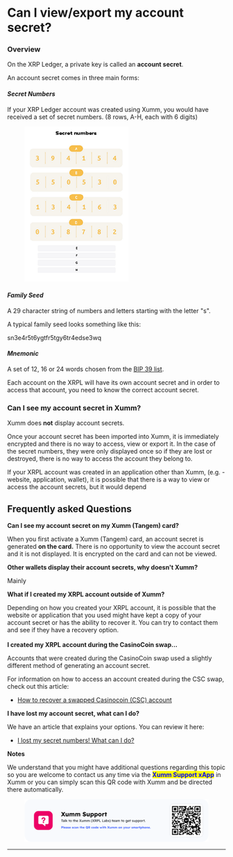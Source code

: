 # Can I view/export my account secret?

### Overview

On the XRP Ledger, a private key is called an **account secret**.

An account secret comes in three main forms:

#### _Secret Numbers_

If your XRP Ledger account was created using Xumm, you would have received a set of secret numbers. (8 rows, A-H, each with 6 digits)

<figure><img src="../.gitbook/assets/Secret numbers - 7.png" alt=""><figcaption></figcaption></figure>

#### _Family Seed_

A 29 character string of numbers and letters starting with the letter "s".

A typical family seed looks something like this:

&#x20;                         sn3e4r5t6ygtfr5tgy6tr4edse3wq

#### _Mnemonic_

A set of 12, 16 or 24 words chosen from the [BIP 39 list](https://github.com/bitcoin/bips/blob/master/bip-0039/english.txt).



Each account on the XRPL will have its own account secret and in order to access that account, you need to know the correct account secret.

### **Can I see my account secret in Xumm?**

Xumm does **not** display account secrets.

Once your account secret has been imported into Xumm, it is immediately encrypted and there is no way to access, view or export it. In the case of the secret numbers, they were only displayed once so if they are lost or destroyed, there is no way to access the account they belong to.

If your XRPL account was created in an application other than Xumm, (e.g. - website, application, wallet), it is possible that there is a way to view or access the account secrets, but it would depend

## Frequently asked Questions

**Can I see my account secret on my Xumm (Tangem) card?**

When you first activate a Xumm (Tangem) card, an account secret is generated **on the card.** There is no opportunity to view the account secret and it is not displayed. It is encrypted on the card and can not be viewed.

**Other wallets display their account secrets, why doesn't Xumm?**

Mainly&#x20;

**What if I created my XRPL account outside of Xumm?**

Depending on how you created your XRPL account, it is possible that the website or application that you used might have kept a copy of your account secret or has the ability to recover it. You can try to contact them and see if they have a recovery option.\
\
**I created my XRPL account during the CasinoCoin swap...**

Accounts that were created during the CasinoCoin swap used a slightly different method of generating an account secret.

For information on how to access an account created during the CSC swap, check out this article:

* [How to recover a swapped Casinocoin (CSC) account](../learning-more-about-xumm/how-to-recover-a-swapped-casinocoin-csc-account.md)

**I have lost my account secret, what can I do?**

We have an article that explains your options. You can review it here:

* [I lost my secret numbers! What can I do?](https://support.xumm.app/hc/en-us/articles/360018166319)

**Notes**

We understand that you might have additional questions regarding this topic so you are welcome to contact us any time via the <mark style="color:blue;">**Xumm Support xApp**</mark> in Xumm or you can simply scan this QR code with Xumm and be directed there automatically.

<figure><img src="../.gitbook/assets/Support banner Xumm.png" alt=""><figcaption></figcaption></figure>

&#x20;

****
